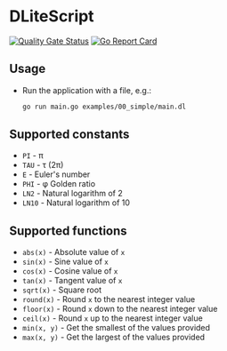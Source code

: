 # DLiteScript

[![Quality Gate Status](https://sonarcloud.io/api/project_badges/measure?project=Dobefu_DLiteScript&metric=alert_status)](https://sonarcloud.io/summary/new_code?id=Dobefu_DLiteScript)
[![Go Report Card](https://goreportcard.com/badge/github.com/Dobefu/DLiteScript)](https://goreportcard.com/report/github.com/Dobefu/DLiteScript)

## Usage

- Run the application with a file, e.g.:

  ```bash
  go run main.go examples/00_simple/main.dl
  ```

## Supported constants

- `PI` - π
- `TAU` - τ (2π)
- `E` - Euler's number
- `PHI` - φ Golden ratio
- `LN2` - Natural logarithm of 2
- `LN10` - Natural logarithm of 10

## Supported functions

- `abs(x)` - Absolute value of `x`
- `sin(x)` - Sine value of `x`
- `cos(x)` - Cosine value of `x`
- `tan(x)` - Tangent value of `x`
- `sqrt(x)` - Square root
- `round(x)` - Round `x` to the nearest integer value
- `floor(x)` - Round `x` down to the nearest integer value
- `ceil(x)` - Round `x` up to the nearest integer value
- `min(x, y)` - Get the smallest of the values provided
- `max(x, y)` - Get the largest of the values provided

